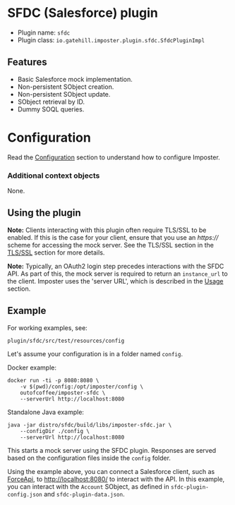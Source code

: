 # SFDC (Salesforce) plugin

* Plugin name: `sfdc`
* Plugin class: `io.gatehill.imposter.plugin.sfdc.SfdcPluginImpl`

## Features

* Basic Salesforce mock implementation.
* Non-persistent SObject creation.
* Non-persistent SObject update.
* SObject retrieval by ID.
* Dummy SOQL queries.

# Configuration

Read the [Configuration](configuration.md) section to understand how to configure Imposter.

### Additional context objects

None.

## Using the plugin

**Note:** Clients interacting with this plugin often require TLS/SSL to be enabled. If this is the case for your client, ensure that you use an _https://_ scheme for accessing the mock server. See the TLS/SSL section in the [TLS/SSL](tls_ssl.md) section for more details.

**Note:** Typically, an OAuth2 login step precedes interactions with the SFDC API. As part of this, the mock server is required to return an `instance_url` to the client. Imposter uses the 'server URL', which is described in the [Usage](usage.md) section.

## Example

For working examples, see:

    plugin/sfdc/src/test/resources/config

Let's assume your configuration is in a folder named `config`.

Docker example:

    docker run -ti -p 8080:8080 \
        -v $(pwd)/config:/opt/imposter/config \
        outofcoffee/imposter-sfdc \
        --serverUrl http://localhost:8080

Standalone Java example:

    java -jar distro/sfdc/build/libs/imposter-sfdc.jar \
        --configDir ./config \
        --serverUrl http://localhost:8080

This starts a mock server using the SFDC plugin. Responses are served based on the configuration files inside the `config` folder.

Using the example above, you can connect a Salesforce client, such as [ForceApi](https://github.com/jesperfj/force-rest-api), to [http://localhost:8080/](http://localhost:8080/) to interact with the API. In this example, you can interact with the `Account` SObject, as defined in `sfdc-plugin-config.json` and `sfdc-plugin-data.json`.
